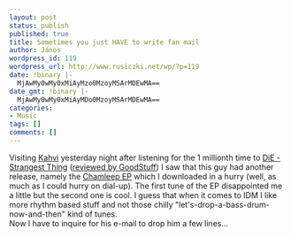 ```yaml
---
layout: post
status: publish
published: true
title: Sometimes you just HAVE to write fan mail
author: János
wordpress_id: 119
wordpress_url: http://www.rusiczki.net/wp/?p=119
date: !binary |-
  MjAwMy0wMy0xMiAyMzo0MzoyMSArMDEwMA==
date_gmt: !binary |-
  MjAwMy0wMy0xMiAyMDo0MzoyMSArMDEwMA==
categories:
- Music
tags: []
comments: []
---
```

<p>Visiting <a href="http://www.kahvi.org">Kahvi</a> yesterday night after listening for the 1 millionth time to <a href="http://www.kahvi.org/07.html">DiE - Strangest Thing</a> (<a href="http://www.konsumer.de/goodstuff/core.php?part=show_review&showid=66" title="GoodStuff: netmusic guide">reviewed by GoodStuff</a>) I saw that this guy had another release, namely the <a href="http://www.kahvi.org/07.html">Chamleep EP</a> which I downloaded in a hurry (well, as much as I could hurry on dial-up). The first tune of the EP disappointed me a little but the second one is cool. I guess that when it comes to IDM I like more rhythm based stuff and not those chilly "let's-drop-a-bass-drum-now-and-then" kind of tunes.<br />
Now I have to inquire for his e-mail to drop him a few lines...</p>
